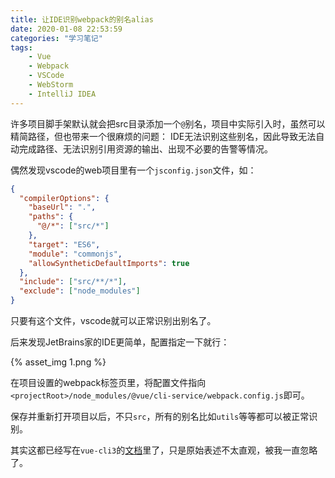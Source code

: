 ```yaml
---
title: 让IDE识别webpack的别名alias
date: 2020-01-08 22:53:59
categories: "学习笔记"
tags: 
    - Vue
    - Webpack
    - VSCode 
    - WebStorm 
    - IntelliJ IDEA
---
```

许多项目脚手架默认就会把src目录添加一个`@`别名，项目中实际引入时，虽然可以精简路径，但也带来一个很麻烦的问题：
IDE无法识别这些别名，因此导致无法自动完成路径、无法识别引用资源的输出、出现不必要的告警等情况。

偶然发现vscode的web项目里有一个`jsconfig.json`文件，如：
```json
{
  "compilerOptions": {
    "baseUrl": ".",
    "paths": {
      "@/*": ["src/*"]
    },
    "target": "ES6",
    "module": "commonjs",
    "allowSyntheticDefaultImports": true
  },
  "include": ["src/**/*"],
  "exclude": ["node_modules"]
}
```
只要有这个文件，vscode就可以正常识别出别名了。

后来发现JetBrains家的IDE更简单，配置指定一下就行：

{% asset_img 1.png %}

在项目设置的webpack标签页里，将配置文件指向`<projectRoot>/node_modules/@vue/cli-service/webpack.config.js`即可。

保存并重新打开项目以后，不只`src`，所有的别名比如`utils`等等都可以被正常识别。

其实这都已经写在`vue-cli3`的[文档](https://cli.vuejs.org/zh/guide/webpack.html#以一个文件的方式使用解析好的配置)里了，只是原始表述不太直观，被我一直忽略了。
